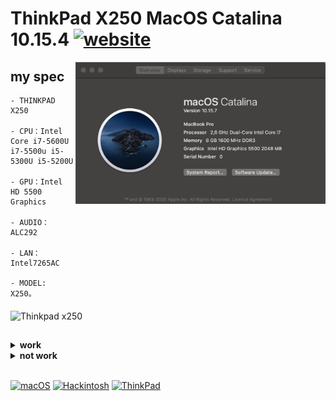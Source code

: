 # ThinkPad X250 MacOS Catalina 10.15.4 [![website](https://img.shields.io/badge/(◕‿◕)-my_website-white)](https://monolithft.neocities.org/)


<img align="right" src="/img/os.png" alt=" Thinkpad x250 macOS" width="400">

## my spec
```  
- THINKPAD X250 

- CPU：Intel Core i7-5600U i7-5500u i5-5300U i5-5200U

- GPU：Intel HD 5500 Graphics 

- AUDIO：ALC292

- LAN：Intel7265AC

- MODEL: X250。

```
<img align="middle" src="/img/thibk.jpg" alt=" Thinkpad x250" width="400">


## 

<details>  
<summary><strong>work </strong></summary>
</br>

- Processor power management
- Intel HD Graphics 5500
- Full USB
- Camera
- Sleep/Wake/Shutdown/Reboot
- Intel Gigabit Ethernet
- Wi-Fi
- iMessage, FaceTime, App Store, iTunes Store
- Speaker and headphone jack
- Battery and complete battery information
- ThinkpadAssistant keyboard layouts and hotkeys
- Trackpad, small red dot and physical buttons


</details>
<details>  
<summary><strong>not work </strong></summary>
</br>

- Fingerprint
- Bluetooth

</details>

<br>

[![macOS](https://img.shields.io/badge/macOS-10.15-black)](https://developer.apple.com/documentation/macos-release-notes)
[![Hackintosh](https://img.shields.io/badge/Hackinosh-(◕▿◕)-gray)]()
[![ThinkPad](https://img.shields.io/badge/ThinkPad-T450s.X250.T450-white)](https://www.lenovo.com/)
